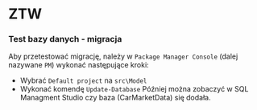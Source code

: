 # ZTW

### Test bazy danych - migracja
Aby przetestować migrację, należy w `Package Manager Console` (dalej nazywane `PM`) wykonać następujące kroki:
+ Wybrać `Default project` na `src\Model`
+ Wykonać komendę `Update-Database`
Później można zobaczyć w SQL Managment Studio czy baza (CarMarketData) się dodała.